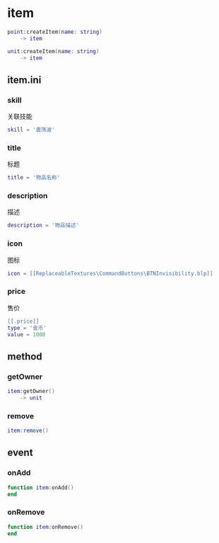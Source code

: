 # item
```lua
point:createItem(name: string)
    -> item

unit:createItem(name: string)
    -> item
```

## item.ini

### skill
关联技能

```lua
skill = '震荡波'
```

### title
标题

```lua
title = '物品名称'
```

### description
描述

```lua
description = '物品描述'
```

### icon
图标

```lua
icon = [[ReplaceableTextures\CommandButtons\BTNInvisibility.blp]]
```

### price
售价

```lua
[[.price]]
type = '金币'
value = 1000
```

## method

### getOwner
```lua
item:getOwner()
    -> unit
```

### remove
```lua
item:remove()
```

## event

### onAdd
```lua
function item:onAdd()
end
```

### onRemove
```lua
function item:onRemove()
end
```
